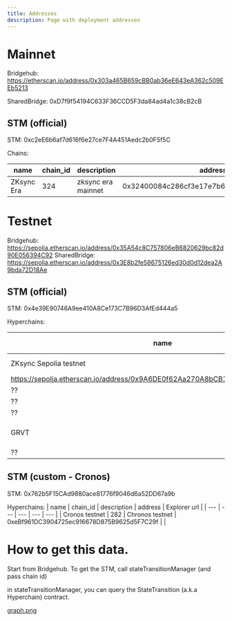 ```yaml
---
title: Addresses
description: Page with deployment addresses
---
```


# Mainnet

Bridgehub: https://etherscan.io/address/0x303a465B659cBB0ab36eE643eA362c509EEb5213

SharedBridge: 0xD7f9f54194C633F36CCD5F3da84ad4a1c38cB2cB

## STM (official)
STM: 0xc2eE6b6af7d616f6e27ce7F4A451Aedc2b0F5f5C

Chains:

| name | chain_id  |  description   | address  | Explorer url |
| --- | --- | --- | --- | --- |
| ZKsync Era | 324 | zksync era mainnet | 0x32400084c286cf3e17e7b677ea9583e60a000324 | https://etherscan.io/address/0x32400084c286cf3e17e7b677ea9583e60a000324



# Testnet


Bridgehub:  https://sepolia.etherscan.io/address/0x35A54c8C757806eB6820629bc82d90E056394C92
SharedBridge: https://sepolia.etherscan.io/address/0x3E8b2fe58675126ed30d0d12dea2A9bda72D18Ae

## STM (official)
STM: 0x4e39E90746A9ee410A8Ce173C7B96D3AfEd444a5

Hyperchains:

| name | chain_id  |  description   | address  | Explorer url |
| --- | --- | --- | --- | --- |
| ZKsync Sepolia testnet  | 300 | zksync era testnet | 0x9A6DE0f62Aa270A8bCB1e2610078650D539B1Ef9 |
https://sepolia.etherscan.io/address/0x9A6DE0f62Aa270A8bCB1e2610078650D539B1Ef9 |
| ?? | 11124 | ?? | 0x8aD52ff836A30f063dF51A00C99518880B8b36ac | |
| ?? | 444 | ?? | 0x2F45Fc02ec23e6D335fdE7B5a5083F053C8C2aD3 | |
| ?? | 531050104 | ?? | 0xDd02368f378EeD3779B358D2020a77e4D022236D | |
| GRVT | 326 | Gravity Sepolia testnet | 0x0e4Bd2E8D953a0234Fb1122FFB848B49522308eC | |
| ?? | 327 | ?? | 0xB484A3F98bCbAAf50d66292463203c0247B4f3F6 | |


## STM (custom - Cronos)
STM: 0x762b5F15CAd9880ace81776f9046d6a52DD67a9b

Hyperchains:
| name | chain_id  |  description   | address  | Explorer url |
| --- | --- | --- | --- | --- |
| Cronos testnet  | 282 | Chronos testnet | 0xeBf961DC3904725ec916678D875B9625d5F7C29f | |



# How to get this data.

Start from Bridgehub.
To get the STM, call stateTransitionManager (and pass chain id)

in stateTransitionManager, you can query the StateTransition (a.k.a Hyperchain) contract.

[graph.png](graph.png)